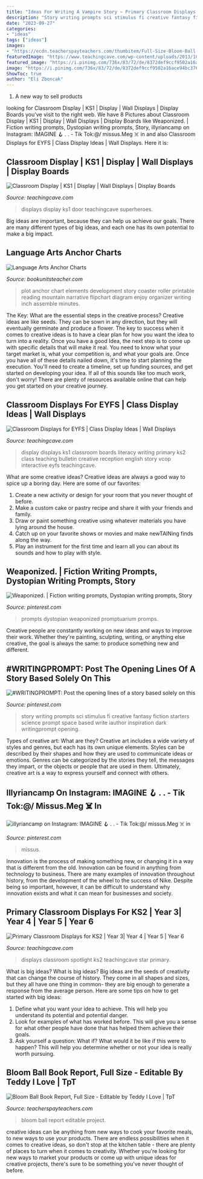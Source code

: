 ```yaml
---
title: "Ideas For Writing A Vampire Story ~ Primary Classroom Displays For Ks2"
description: "Story writing prompts sci stimulus fi creative fantasy fiction starters science prompt space based write iauthor inspiration dark writingprompt opening"
date: "2023-09-27"
categories:
- "ideas"
tags: ["ideas"]
images:
- "https://ecdn.teacherspayteachers.com/thumbitem/Full-Size-Bloom-Ball-Editable-2811049-1485863283/original-2811049-3.jpg"
featuredImage: "https://www.teachingcave.com/wp-content/uploads/2013/10/door-display.jpg"
featured_image: "https://i.pinimg.com/736x/83/72/de/8372def9ccf9502a16ace94bc376de4a.jpg"
image: "https://i.pinimg.com/736x/83/72/de/8372def9ccf9502a16ace94bc376de4a.jpg"
ShowToc: true
author: "Eli Zboncak"
---
```



1. A new way to sell products

	

		
looking for Classroom Display | KS1 | Display | Wall Displays | Display Boards you've visit to the right web. We have 8 Pictures about Classroom Display | KS1 | Display | Wall Displays | Display Boards like Weaponized. | Fiction writing prompts, Dystopian writing prompts, Story, illyriancamp on Instagram: IMAGINE 🪝 . . - Tik Tok:@/ missus.Meg ☠️ in and also Classroom Displays for EYFS | Class Display Ideas | Wall Displays. Here it is:
		
    
## Classroom Display | KS1 | Display | Wall Displays | Display Boards

<img loading=lazy src="https://www.teachingcave.com/wp-content/uploads/2013/10/door-display.jpg" onerror="this.onerror=null;this.src='https://tse3.mm.bing.net/th?id=OIP.LdKe8BsoUhH-QnWX9QTNsgHaJ4&amp;pid=15.1';" alt="Classroom Display | KS1 | Display | Wall Displays | Display Boards">

_Source: teachingcave.com_

>displays display ks1 door teachingcave superheroes. 

	

Big ideas are important, because they can help us achieve our goals. There are many different types of big ideas, and each one has its own potential to make a big impact. 

    
## Language Arts Anchor Charts

<img loading=lazy src="https://bookunitsteacher.com/flipchart/reading/story-elements/plot1.jpg" onerror="this.onerror=null;this.src='https://tse1.mm.bing.net/th?id=OIP.76mdCCUPzQv26-RSCKEACQHaK0&amp;pid=15.1';" alt="Language Arts Anchor Charts">

_Source: bookunitsteacher.com_

>plot anchor chart elements development story coaster roller printable reading mountain narrative flipchart diagram enjoy organizer writing inch assemble minutes. 

	

The Key: What are the essential steps in the creative process?
Creative ideas are like seeds. They can be sown in any direction, but they will eventually germinate and produce a flower. The key to success when it comes to creative ideas is to have a clear plan for how you want the idea to turn into a reality. Once you have a good Idea, the next step is to come up with specific details that will make it real. You need to know what your target market is, what your competition is, and what your goals are. Once you have all of these details nailed down, it's time to start planning the execution. You'll need to create a timeline, set up funding sources, and get started on developing your idea. If all of this sounds like too much work, don't worry! There are plenty of resources available online that can help you get started on your creative journey.

    
## Classroom Displays For EYFS | Class Display Ideas | Wall Displays

<img loading=lazy src="http://www.teachingcave.com/wp-content/uploads/2013/10/Lit-display-1.jpg" onerror="this.onerror=null;this.src='https://tse4.mm.bing.net/th?id=OIP.ZrPETOqOuVEa2ItQe4IyCwHaJ6&amp;pid=15.1';" alt="Classroom Displays for EYFS | Class Display Ideas | Wall Displays">

_Source: teachingcave.com_

>display displays ks1 classroom boards literacy writing primary ks2 class teaching bulletin creative reception english story vcop interactive eyfs teachingcave. 

	

What are some creative ideas?
Creative ideas are always a good way to spice up a boring day. Here are some of our favorites: 
1. Create a new activity or design for your room that you never thought of before. 
2. Make a custom cake or pastry recipe and share it with your friends and family. 
3. Draw or paint something creative using whatever materials you have lying around the house. 
4. Catch up on your favorite shows or movies and make newTAINing finds along the way. 
5. Play an instrument for the first time and learn all you can about its sounds and how to play with style.

    
## Weaponized. | Fiction Writing Prompts, Dystopian Writing Prompts, Story

<img loading=lazy src="https://i.pinimg.com/736x/69/5e/7a/695e7aabb1e8355c9e7e77346fc48f33.jpg" onerror="this.onerror=null;this.src='https://tse3.mm.bing.net/th?id=OIP.ryRCXzQfuQsOk_JlHstzPQHaLH&amp;pid=15.1';" alt="Weaponized. | Fiction writing prompts, Dystopian writing prompts, Story">

_Source: pinterest.com_

>prompts dystopian weaponized promptuarium promps. 

	

Creative people are constantly working on new ideas and ways to improve their work. Whether they're painting, sculpting, writing, or anything else creative, the goal is always the same: to produce something new and different.

    
## #WRITINGPROMPT: Post The Opening Lines Of A Story Based Solely On This

<img loading=lazy src="https://i.pinimg.com/736x/17/ef/a6/17efa68adbfef7d7cf76f610213ba410--story-starters-doodle.jpg" onerror="this.onerror=null;this.src='https://tse4.mm.bing.net/th?id=OIP.3MxGEminJDLhboJg7sD_WAHaKd&amp;pid=15.1';" alt="#WRITINGPROMPT: Post the opening lines of a story based solely on this">

_Source: pinterest.com_

>story writing prompts sci stimulus fi creative fantasy fiction starters science prompt space based write iauthor inspiration dark writingprompt opening. 

	

Types of creative art: What are they?
Creative art includes a wide variety of styles and genres, but each has its own unique elements. Styles can be described by their shapes and how they are used to communicate ideas or emotions. Genres can be categorized by the stories they tell, the messages they impart, or the objects or people that are used in them. Ultimately, creative art is a way to express yourself and connect with others.

    
## Illyriancamp On Instagram: IMAGINE 🪝 . . - Tik Tok:@/ Missus.Meg ☠️ In

<img loading=lazy src="https://i.pinimg.com/736x/83/72/de/8372def9ccf9502a16ace94bc376de4a.jpg" onerror="this.onerror=null;this.src='https://tse2.mm.bing.net/th?id=OIP.cBnOyQnLj7UnVXVmNNT9sQHaNK&amp;pid=15.1';" alt="illyriancamp on Instagram: IMAGINE 🪝 . . - Tik Tok:@/ missus.Meg ☠️ in">

_Source: pinterest.com_

>missus. 

	

Innovation is the process of making something new, or changing it in a way that is different from the old. Innovation can be found in anything from technology to business. There are many examples of innovation throughout history, from the development of the wheel to the success of Nike. Despite being so important, however, it can be difficult to understand why innovation exists and what it can mean for businesses and society.

    
## Primary Classroom Displays For KS2 | Year 3| Year 4 | Year 5 | Year 6

<img loading=lazy src="https://www.teachingcave.com/wp-content/uploads/2013/10/Star.jpg" onerror="this.onerror=null;this.src='https://tse3.mm.bing.net/th?id=OIP.JSM7LuKsOx9R3LmZ2Li0awHaJ4&amp;pid=15.1';" alt="Primary Classroom Displays for KS2 | Year 3| Year 4 | Year 5 | Year 6">

_Source: teachingcave.com_

>displays classroom spotlight ks2 teachingcave star primary. 

	

What is big ideas?
What is big ideas? Big ideas are the seeds of creativity that can change the course of history. They come in all shapes and sizes, but they all have one thing in common- they are big enough to generate a response from the average person. Here are some tips on how to get started with big ideas: 
1. Define what you want your idea to achieve. This will help you understand its potential and potential danger. 
2. Look for examples of what has worked before. This will give you a sense for what other people have done that has helped them achieve their goals. 
3. Ask yourself a question: What if? What would it be like if this were to happen? This will help you determine whether or not your idea is really worth pursuing. 

    
## Bloom Ball Book Report, Full Size - Editable By Teddy I Love | TpT

<img loading=lazy src="https://ecdn.teacherspayteachers.com/thumbitem/Full-Size-Bloom-Ball-Editable-2811049-1485863283/original-2811049-3.jpg" onerror="this.onerror=null;this.src='https://tse2.mm.bing.net/th?id=OIP.kuJWbSc8PIvHBsJ8mjI8MQAAAA&amp;pid=15.1';" alt="Bloom Ball Book Report, Full Size - Editable by Teddy I Love | TpT">

_Source: teacherspayteachers.com_

>bloom ball report editable project. 

	

creative ideas can be anything from new ways to cook your favorite meals, to new ways to use your products. There are endless possibilities when it comes to creative ideas, so don't stop at the kitchen table - there are plenty of places to turn when it comes to creativity. Whether you're looking for new ways to market your products or come up with unique ideas for creative projects, there's sure to be something you've never thought of before.

